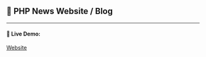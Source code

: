 ## :pushpin: PHP News Website / Blog
___

#### :link: Live Demo: 
[Website](https://php-news-website.000webhostapp.com/)
